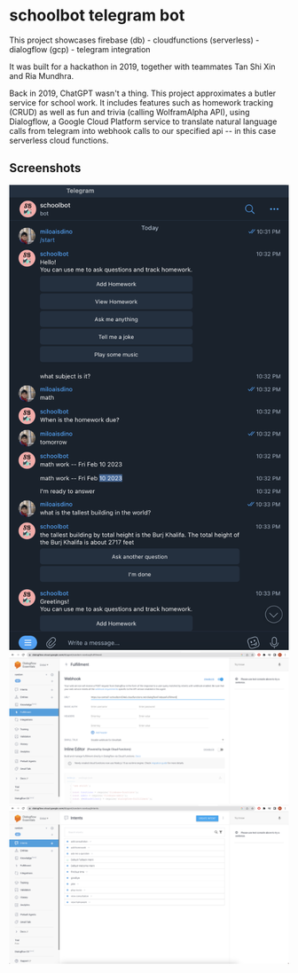 # schoolbot telegram bot
This project showcases firebase (db) - cloudfunctions (serverless) - dialogflow (gcp) - telegram integration

It was built for a hackathon in 2019, together with teammates Tan Shi Xin and Ria Mundhra.

Back in 2019, ChatGPT wasn't a thing. 
This project approximates a butler service for school work.
It includes features such as homework tracking (CRUD) as well as fun and trivia (calling WolframAlpha API), using Dialogflow, a Google Cloud Platform service to translate natural language calls from telegram into webhook calls to our specified api -- in this case serverless cloud functions.

## Screenshots
![demo](telegram%20demo.png)
![code](dialogflow%20integration.png)
![intent](dialogflow%20intents.png)
